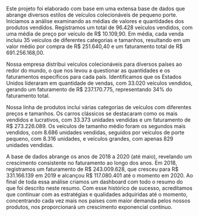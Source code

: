 Este projeto foi elaborado com base em uma extensa base de dados que abrange diversos estilos de veículos colecionáveis de pequeno porte. Iniciamos a análise examinando as médias de valores e quantidades dos produtos vendidos. Registramos um total de 96.428 veículos vendidos, com uma média de preço por veículo de R$ 10.109,90. Em média, cada venda incluiu 35 veículos de diferentes categorias e tamanhos, resultando em um valor médio por compra de R$ 251.640,40 e um faturamento total de R$ 691.256.168,00.

Nossa empresa distribui veículos colecionáveis para diversos países ao redor do mundo, o que nos levou a questionar as quantidades e os faturamentos específicos para cada país. Identificamos que os Estados Unidos lideraram em quantidade de vendas, com 33.020 veículos vendidos, gerando um faturamento de R$ 237.170.775, representando 34% do faturamento total.

Nossa linha de produtos inclui várias categorias de veículos com diferentes preços e tamanhos. Os carros clássicos se destacaram como os mais vendidos e lucrativos, com 33.373 unidades vendidas e um faturamento de R$ 273.226.089. Os veículos de tamanho médio foram os segundos mais vendidos, com 8.686 unidades vendidas, seguidos por veículos de porte pequeno, com 8.316 unidades, e veículos grandes, com apenas 829 unidades vendidas.

A base de dados abrange os anos de 2018 a 2020 (até maio), revelando um crescimento consistente no faturamento ao longo dos anos. Em 2018, registramos um faturamento de R$ 243.009.628, que cresceu para R$ 331.166.139 em 2019 e alcançou R$ 117.080.401 até o momento em 2020. Ao final de toda essa análise criamos um dashboard com todo o resumo do que foi descrito neste resumo. Com esse histórico de sucesso, acreditamos que continuar com as estratégias e qualidades adquiridas até o momento, concentrando cada vez mais nos países com maior demanda pelos nossos produtos, nos proporcionará um crescimento exponencial contínuo.
